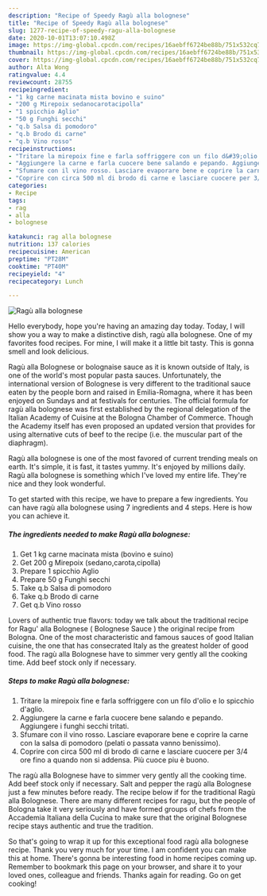 ```yaml
---
description: "Recipe of Speedy Ragù alla bolognese"
title: "Recipe of Speedy Ragù alla bolognese"
slug: 1277-recipe-of-speedy-ragu-alla-bolognese
date: 2020-10-01T13:07:10.498Z
image: https://img-global.cpcdn.com/recipes/16aebff6724be88b/751x532cq70/ragu-alla-bolognese-recipe-main-photo.jpg
thumbnail: https://img-global.cpcdn.com/recipes/16aebff6724be88b/751x532cq70/ragu-alla-bolognese-recipe-main-photo.jpg
cover: https://img-global.cpcdn.com/recipes/16aebff6724be88b/751x532cq70/ragu-alla-bolognese-recipe-main-photo.jpg
author: Alta Wong
ratingvalue: 4.4
reviewcount: 28755
recipeingredient:
- "1 kg carne macinata mista bovino e suino"
- "200 g Mirepoix sedanocarotacipolla"
- "1 spicchio Aglio"
- "50 g Funghi secchi"
- "q.b Salsa di pomodoro"
- "q.b Brodo di carne"
- "q.b Vino rosso"
recipeinstructions:
- "Tritare la mirepoix fine e farla soffriggere con un filo d&#39;olio e lo spicchio d&#39;aglio."
- "Aggiungere la carne e farla cuocere bene salando e pepando. Aggiungere i funghi secchi tritati."
- "Sfumare con il vino rosso. Lasciare evaporare bene e coprire la carne con la salsa di pomodoro (pelati o passata vanno benissimo)."
- "Coprire con circa 500 ml di brodo di carne e lasciare cuocere per 3/4 ore fino a quando non si addensa. Più cuoce piu è buono."
categories:
- Recipe
tags:
- rag
- alla
- bolognese

katakunci: rag alla bolognese 
nutrition: 137 calories
recipecuisine: American
preptime: "PT28M"
cooktime: "PT40M"
recipeyield: "4"
recipecategory: Lunch

---
```



![Ragù alla bolognese](https://img-global.cpcdn.com/recipes/16aebff6724be88b/751x532cq70/ragu-alla-bolognese-recipe-main-photo.jpg)

Hello everybody, hope you're having an amazing day today. Today, I will show you a way to make a distinctive dish, ragù alla bolognese. One of my favorites food recipes. For mine, I will make it a little bit tasty. This is gonna smell and look delicious.

Ragù alla Bolognese or bolognaise sauce as it is known outside of Italy, is one of the world&#39;s most popular pasta sauces. Unfortunately, the international version of Bolognese is very different to the traditional sauce eaten by the people born and raised in Emilia-Romagna, where it has been enjoyed on Sundays and at festivals for centuries. The official formula for ragù alla bolognese was first established by the regional delegation of the Italian Academy of Cuisine at the Bologna Chamber of Commerce. Though the Academy itself has even proposed an updated version that provides for using alternative cuts of beef to the recipe (i.e. the muscular part of the diaphragm).

Ragù alla bolognese is one of the most favored of current trending meals on earth. It's simple, it is fast, it tastes yummy. It's enjoyed by millions daily. Ragù alla bolognese is something which I've loved my entire life. They're nice and they look wonderful.


To get started with this recipe, we have to prepare a few ingredients. You can have ragù alla bolognese using 7 ingredients and 4 steps. Here is how you can achieve it.

<!--inarticleads1-->

##### The ingredients needed to make Ragù alla bolognese:

1. Get 1 kg carne macinata mista (bovino e suino)
1. Get 200 g Mirepoix (sedano,carota,cipolla)
1. Prepare 1 spicchio Aglio
1. Prepare 50 g Funghi secchi
1. Take q.b Salsa di pomodoro
1. Take q.b Brodo di carne
1. Get q.b Vino rosso


Lovers of authentic true flavors: today we talk about the traditional recipe for Ragu&#39; alla Bolognese ( Bolognese Sauce ) the original recipe from Bologna. One of the most characteristic and famous sauces of good Italian cuisine, the one that has consecrated Italy as the greatest holder of good food. The ragù alla Bolognese have to simmer very gently all the cooking time. Add beef stock only if necessary. 

<!--inarticleads2-->

##### Steps to make Ragù alla bolognese:

1. Tritare la mirepoix fine e farla soffriggere con un filo d&#39;olio e lo spicchio d&#39;aglio.
1. Aggiungere la carne e farla cuocere bene salando e pepando. Aggiungere i funghi secchi tritati.
1. Sfumare con il vino rosso. Lasciare evaporare bene e coprire la carne con la salsa di pomodoro (pelati o passata vanno benissimo).
1. Coprire con circa 500 ml di brodo di carne e lasciare cuocere per 3/4 ore fino a quando non si addensa. Più cuoce piu è buono.


The ragù alla Bolognese have to simmer very gently all the cooking time. Add beef stock only if necessary. Salt and pepper the ragù alla Bolognese just a few minutes before ready. The recipe below if for the traditional Ragù alla Bolognese. There are many different recipes for ragu, but the people of Bologna take it very seriously and have formed groups of chefs from the Accademia Italiana della Cucina to make sure that the original Bolognese recipe stays authentic and true the tradition. 

So that's going to wrap it up for this exceptional food ragù alla bolognese recipe. Thank you very much for your time. I am confident you can make this at home. There's gonna be interesting food in home recipes coming up. Remember to bookmark this page on your browser, and share it to your loved ones, colleague and friends. Thanks again for reading. Go on get cooking!
